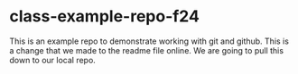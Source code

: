 # class-example-repo-f24
This is an example repo to demonstrate working with git and github.
This is a change that we made to the readme file online. We are going to pull this down to our local repo.
